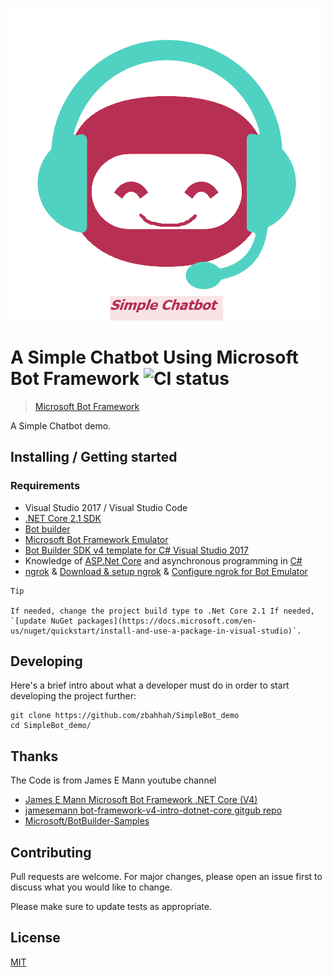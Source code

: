 ![Logo of the project](chatbotlogo.png)

# A Simple Chatbot Using Microsoft Bot Framework ![CI status](https://img.shields.io/badge/build-passing-brightgreen.svg)
> [Microsoft Bot Framework](https://dev.botframework.com/)

A Simple Chatbot demo.

## Installing / Getting started

### Requirements
* Visual Studio 2017 / Visual Studio Code
* [.NET Core 2.1 SDK](https://www.microsoft.com/net/download)
* [Bot builder](https://github.com/Microsoft/BotBuilder)
* [Microsoft Bot Framework Emulator](https://github.com/Microsoft/BotFramework-Emulator/releases)
* [Bot Builder SDK v4 template for C# Visual Studio 2017](https://botbuilder.myget.org/feed/aitemplates/package/vsix/BotBuilderV4.fbe0fc50-a6f1-4500-82a2-189314b7bea2)
* Knowledge of [ASP.Net Core](https://docs.microsoft.com/en-us/aspnet/core/?view=aspnetcore-2.1) and asynchronous programming in [C#](https://docs.microsoft.com/en-us/dotnet/csharp/programming-guide/concepts/async/index)
* [ngrok](https://ngrok.com/) & [Download & setup ngrok](https://ngrok.com/download) & [Configure ngrok for Bot Emulator](https://docs.microsoft.com/en-us/azure/bot-service/bot-service-debug-emulator?view=azure-bot-service-4.0#configure-ngrok)


```shell
Tip

If needed, change the project build type to .Net Core 2.1 If needed, `[update NuGet packages](https://docs.microsoft.com/en-us/nuget/quickstart/install-and-use-a-package-in-visual-studio)`.

```

## Developing

Here's a brief intro about what a developer must do in order to start developing
the project further:

```shell
git clone https://github.com/zbahhah/SimpleBot_demo
cd SimpleBot_demo/

```

## Thanks

The Code is from James E Mann youtube channel
* [James E Mann Microsoft Bot Framework .NET Core (V4)](https://www.youtube.com/playlist?list=PLgF-CyaX1p3EGrRFze2DB5XWvBz1uwNhd)
* [jamesemann bot-framework-v4-intro-dotnet-core gitgub repo](https://github.com/jamesemann/bot-framework-v4-intro-dotnet-core)
* [Microsoft/BotBuilder-Samples](https://github.com/Microsoft/BotBuilder-Samples)

## Contributing
Pull requests are welcome. For major changes, please open an issue first to discuss what you would like to change.

Please make sure to update tests as appropriate.

## License
[MIT](https://choosealicense.com/licenses/mit/)
